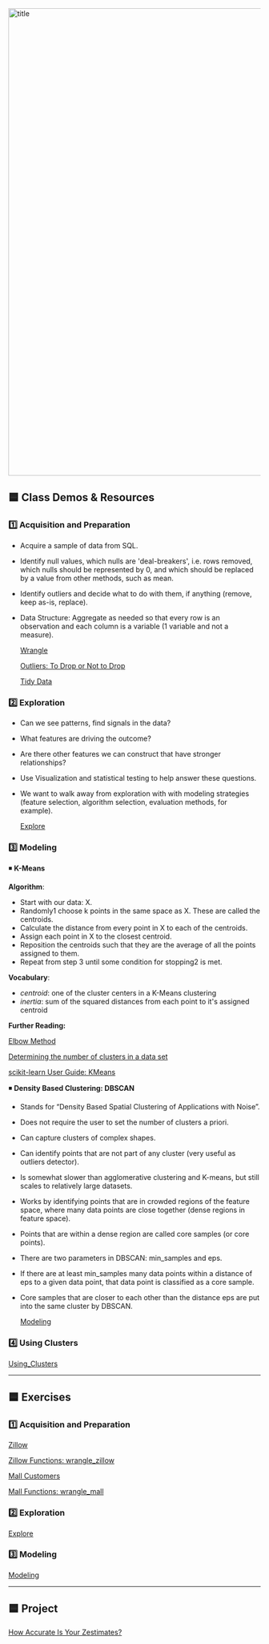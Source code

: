 <img width="933" alt="title" src="https://user-images.githubusercontent.com/105242871/184061095-31e3bfc0-a2f1-44de-8b5e-417d51d5e444.png">

## 🟦 Class Demos & Resources

### 1️⃣ Acquisition and Preparation
- Acquire a sample of data from SQL.
- Identify null values, which nulls are 'deal-breakers', i.e. rows removed, which nulls should be represented by 0, and which should be replaced by a     value from other methods, such as mean.
- Identify outliers and decide what to do with them, if anything (remove, keep as-is, replace).
- Data Structure: Aggregate as needed so that every row is an observation and each column is a variable (1 variable and not a measure).

  [Wrangle](wrangle_lesson.ipynb)

  [Outliers: To Drop or Not to Drop](https://www.theanalysisfactor.com/outliers-to-drop-or-not-to-drop/)

  [Tidy Data](https://github.com/nickhould/tidy-data-python)
### 2️⃣ Exploration
- Can we see patterns, find signals in the data?

- What features are driving the outcome?

- Are there other features we can construct that have stronger relationships?

- Use Visualization and statistical testing to help answer these questions.

- We want to walk away from exploration with with modeling strategies (feature selection, algorithm selection, evaluation methods, for example).
  
  [Explore](explore_lesson.ipynb)

### 3️⃣ Modeling
◾ **K-Means**

  **Algorithm**:
  - Start with our data: X.
  - Randomly1 choose k points in the same space as X. These are called the centroids.
  - Calculate the distance from every point in X to each of the centroids.
  - Assign each point in X to the closest centroid.
  - Reposition the centroids such that they are the average of all the points assigned to them.
  - Repeat from step 3 until some condition for stopping2 is met.

  **Vocabulary**:
  - *centroid*: one of the cluster centers in a K-Means clustering
  - *inertia*: sum of the squared distances from each point to it's assigned centroid

  **Further Reading:**
  
  [Elbow Method](https://en.wikipedia.org/wiki/Elbow_method_(clustering))
  
  [Determining the number of clusters in a data set](https://en.wikipedia.org/wiki/Determining_the_number_of_clusters_in_a_data_set)
  
  [scikit-learn User Guide: KMeans](https://scikit-learn.org/stable/modules/clustering.html#k-means)
  
◾ **Density Based Clustering: DBSCAN**

- Stands for “Density Based Spatial Clustering of Applications with Noise”.
- Does not require the user to set the number of clusters a priori.
- Can capture clusters of complex shapes.
- Can identify points that are not part of any cluster (very useful as outliers detector).
- Is somewhat slower than agglomerative clustering and K-means, but still scales to relatively large datasets.
- Works by identifying points that are in crowded regions of the feature space, where many data points are close together (dense regions in feature       space).
- Points that are within a dense region are called core samples (or core points).
- There are two parameters in DBSCAN: min_samples and eps.
- If there are at least min_samples many data points within a distance of eps to a given data point, that data point is classified as a core sample.
- Core samples that are closer to each other than the distance eps are put into the same cluster by DBSCAN.

  [Modeling](modeling_lession.ipynb)

### 4️⃣ Using Clusters
[Using_Clusters](using_clusters_lesson.ipynb)

***
## 🟦 Exercises
### 1️⃣ Acquisition and Preparation
[Zillow](zillow.ipynb)

[Zillow Functions: wrangle_zillow](wrangle_zillow.py)

[Mall Customers](mall_customers.ipynb)

[Mall Functions: wrangle_mall](wrangle_mall.py)

### 2️⃣ Exploration
[Explore](explore_zillow.ipynb)

### 3️⃣ Modeling
[Modeling](modeling.ipynb)

***
## 🟦 Project

[How Accurate Is Your Zestimates?](https://github.com/m3redithw/zestimates-clustering-project)
